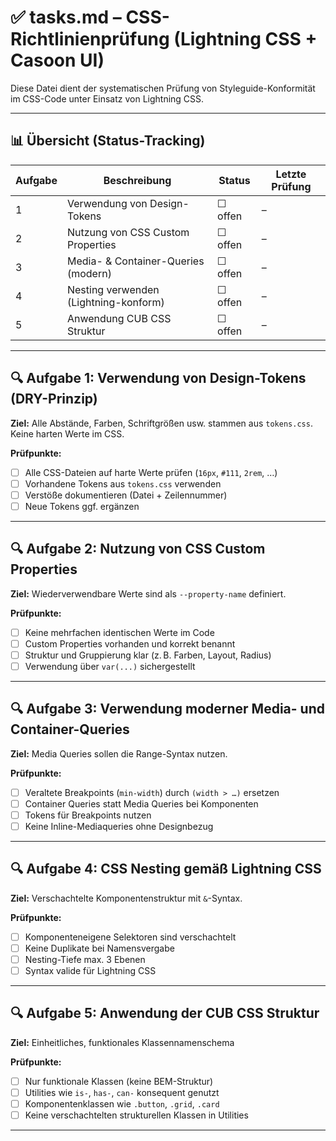 # ✅ tasks.md – CSS-Richtlinienprüfung (Lightning CSS + Casoon UI)

Diese Datei dient der systematischen Prüfung von Styleguide-Konformität im CSS-Code unter Einsatz von Lightning CSS.

---

## 📊 Übersicht (Status-Tracking)

| Aufgabe | Beschreibung | Status | Letzte Prüfung |
|--------|--------------|--------|----------------|
| 1 | Verwendung von Design-Tokens | ☐ offen | – |
| 2 | Nutzung von CSS Custom Properties | ☐ offen | – |
| 3 | Media- & Container-Queries (modern) | ☐ offen | – |
| 4 | Nesting verwenden (Lightning-konform) | ☐ offen | – |
| 5 | Anwendung CUB CSS Struktur | ☐ offen | – |

---

## 🔍 Aufgabe 1: Verwendung von Design-Tokens (DRY-Prinzip)

**Ziel:** Alle Abstände, Farben, Schriftgrößen usw. stammen aus `tokens.css`. Keine harten Werte im CSS.

**Prüfpunkte:**
- [ ] Alle CSS-Dateien auf harte Werte prüfen (`16px`, `#111`, `2rem`, …)
- [ ] Vorhandene Tokens aus `tokens.css` verwenden
- [ ] Verstöße dokumentieren (Datei + Zeilennummer)
- [ ] Neue Tokens ggf. ergänzen

---

## 🔍 Aufgabe 2: Nutzung von CSS Custom Properties

**Ziel:** Wiederverwendbare Werte sind als `--property-name` definiert.

**Prüfpunkte:**
- [ ] Keine mehrfachen identischen Werte im Code
- [ ] Custom Properties vorhanden und korrekt benannt
- [ ] Struktur und Gruppierung klar (z. B. Farben, Layout, Radius)
- [ ] Verwendung über `var(...)` sichergestellt

---

## 🔍 Aufgabe 3: Verwendung moderner Media- und Container-Queries

**Ziel:** Media Queries sollen die Range-Syntax nutzen.

**Prüfpunkte:**
- [ ] Veraltete Breakpoints (`min-width`) durch `(width > …)` ersetzen
- [ ] Container Queries statt Media Queries bei Komponenten
- [ ] Tokens für Breakpoints nutzen
- [ ] Keine Inline-Mediaqueries ohne Designbezug

---

## 🔍 Aufgabe 4: CSS Nesting gemäß Lightning CSS

**Ziel:** Verschachtelte Komponentenstruktur mit `&`-Syntax.

**Prüfpunkte:**
- [ ] Komponenteneigene Selektoren sind verschachtelt
- [ ] Keine Duplikate bei Namensvergabe
- [ ] Nesting-Tiefe max. 3 Ebenen
- [ ] Syntax valide für Lightning CSS

---

## 🔍 Aufgabe 5: Anwendung der CUB CSS Struktur

**Ziel:** Einheitliches, funktionales Klassennamenschema

**Prüfpunkte:**
- [ ] Nur funktionale Klassen (keine BEM-Struktur)
- [ ] Utilities wie `is-`, `has-`, `can-` konsequent genutzt
- [ ] Komponentenklassen wie `.button`, `.grid`, `.card`
- [ ] Keine verschachtelten strukturellen Klassen in Utilities

---
